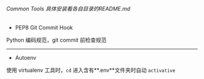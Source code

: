 ###### Common Tools  具体安装看各自目录的README.md
- PEP8 Git Commit Hook

Python 编码规范，git commit 前检查规范

------------
- Autoenv

使用 virtualenv 工具时，`cd` 进入含有**.env**文件夹时自动 `activative`

